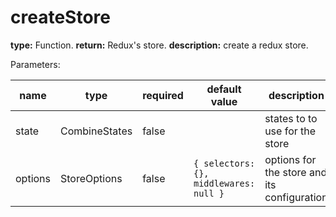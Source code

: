 # createStore

**type:** Function.
**return:** Redux's store.
**description:** create a redux store.

Parameters:

| name    | type           | required | default value                          | description                                 |
|---------|----------------|----------|----------------------------------------|---------------------------------------------|
| state   | CombineStates  | false    |                                        | states to to use for the store              |
| options | StoreOptions   | false    | `{ selectors: {}, middlewares: null }` | options for the store and its configuration |
